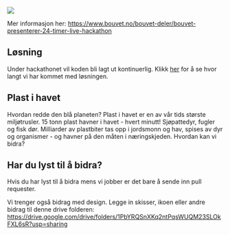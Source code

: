 ![](https://www.bouvet.no/bouvet-deler/-tiden-er-knapp-oppgaven-er-enorm/_/image/45a410df-0087-4eb9-9566-99f2e86e9404:ed9434de768e71414d7cf3e3488cb5c78d0e7b49/block-2048-1024/Bouvet-Hackathon1200x628.png?quality=100)


Mer informasjon her: https://www.bouvet.no/bouvet-deler/bouvet-presenterer-24-timer-live-hackathon

## Løsning
Under hackathonet vil koden bli lagt ut kontinuerlig. Klikk [her](https://bouvet-panther.azurewebsites.net/) for å se hvor langt vi har kommet med løsningen.

## Plast i havet

Hvordan redde den blå planeten? Plast i havet er en av vår tids største miljøtrusler. 15 tonn plast havner i havet - hvert minutt! Sjøpattedyr, fugler og fisk dør. Milliarder av plastbiter tas opp i jordsmonn og hav, spises av dyr og organismer - og havner på den måten i næringskjeden. Hvordan kan vi bidra?

## Har du lyst til å bidra?
Hvis du har lyst til å bidra mens vi jobber er det bare å sende inn pull requester.

Vi trenger også bidrag med design. Legge in skisser, ikoen eller andre bidrag til denne drive folderen:
https://drive.google.com/drive/folders/1PbYRQSnXKq2ntPqsWUQM23SLOkFXL6sR?usp=sharing
